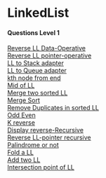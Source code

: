 
# LinkedList




#### Questions Level 1

[Reverse LL Data-Operative](https://nados.io/question/reverse-a-linked-list-data-iterative?zen=trueati)\
[Reverse LL pointer-operative](https://nados.io/question/reverse-a-linked-list-data-iterative?zen=trueati)\
[LL to Stack adapter](https://nados.io/question/reverse-a-linked-list-data-iterative?zen=trueati)\
[LL to Queue adapter](https://nados.io/question/reverse-a-linked-list-data-iterative?zen=trueati)\
[kth node from end](https://nados.io/question/reverse-a-linked-list-data-iterative?zen=trueati)\
[Mid of LL](https://nados.io/question/reverse-a-linked-list-data-iterative?zen=trueati)\
[Merge two sorted LL](https://nados.io/question/reverse-a-linked-list-data-iterative?zen=trueati)\
[Merge Sort](https://nados.io/question/reverse-a-linked-list-data-iterative?zen=trueati)\
[Remove Duplicates in sorted LL](https://nados.io/question/reverse-a-linked-list-data-iterative?zen=trueati)\
[Odd Even](https://nados.io/question/reverse-a-linked-list-data-iterative?zen=trueati)\
[K reverse](https://nados.io/question/reverse-a-linked-list-data-iterative?zen=trueati)\
[Display reverse-Recursive](https://nados.io/question/reverse-a-linked-list-data-iterative?zen=trueati)\
[Reverse LL-pointer recursive](https://nados.io/question/reverse-a-linked-list-data-iterative?zen=trueati)\
[Palindrome or not](https://nados.io/question/reverse-a-linked-list-data-iterative?zen=trueati)\
[Fold a LL](https://nados.io/question/reverse-a-linked-list-data-iterative?zen=trueati)\
[Add two LL](https://nados.io/question/reverse-a-linked-list-data-iterative?zen=trueati)\
[Intersection point of LL](https://nados.io/question/reverse-a-linked-list-data-iterative?zen=trueati)

